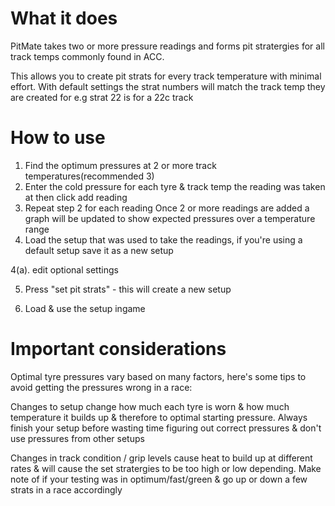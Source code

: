 # What it does
PitMate takes two or more pressure readings and forms pit stratergies for all track temps commonly found in ACC.

This allows you to create pit strats for every track temperature with minimal effort.
With default settings the strat numbers will match the track temp they are created for
e.g strat 22 is for a 22c track

# How to use
1. Find the optimum pressures at 2 or more track temperatures(recommended 3)
2. Enter the cold pressure for each tyre & track temp the reading was taken at then click add reading
3. Repeat step 2 for each reading
Once 2 or more readings are added a graph will be updated to show expected pressures over a temperature range
4. Load the setup that was used to take the readings, if you're using a default setup save it as a new setup

4(a). edit optional settings

5. Press "set pit strats" - this will create a new setup

6. Load & use the setup ingame

# Important considerations

Optimal tyre pressures vary based on many factors, here's some tips to avoid getting the pressures wrong in a race:

Changes to setup change how much each tyre is worn & how much temperature it builds up & therefore to optimal starting pressure.
Always finish your setup before wasting time figuring out correct pressures & don't use pressures from other setups

Changes in track condition / grip levels cause heat to build up at different rates & will cause the set stratergies to be too high or low depending.
Make note of if your testing was in optimum/fast/green & go up or down a few strats in a race accordingly 
